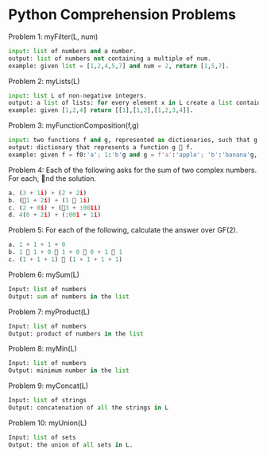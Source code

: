 # Python Comprehension Problems

Problem 1: myFilter(L, num)

```python
input: list of numbers and a number.
output: list of numbers not containing a multiple of num.
example: given list = [1,2,4,5,7] and num = 2, return [1,5,7].
```

Problem 2: myLists(L)
```python
input: list L of non-negative integers.
output: a list of lists: for every element x in L create a list containing 1; 2; : : : ; x.
example: given [1,2,4] return [[1],[1,2],[1,2,3,4]].
```


Problem 3: myFunctionComposition(f,g)
```python
input: two functions f and g, represented as dictionaries, such that g  f exists.
output: dictionary that represents a function g  f.
example: given f = f0:'a'; 1:'b'g and g = f'a':'apple'; 'b':'banana'g, return f0:'apple'; 1:'banana'g.
```



Problem 4: Each of the following asks for the sum of two complex numbers. For each, nd the solution.
```python
a. (3 + 1i) + (2 + 2i)
b. (􀀀1 + 2i) + (1 􀀀 1i)
c. (2 + 0i) + (􀀀3 + :001i)
d. 4(0 + 2i) + (:001 + 1i)
```

Problem 5: For each of the following, calculate the answer over GF(2).
```python
a. 1 + 1 + 1 + 0
b. 1  1 + 0  1 + 0  0 + 1  1
c. (1 + 1 + 1)  (1 + 1 + 1 + 1)
```


Problem 6: mySum(L)
```python
Input: list of numbers
Output: sum of numbers in the list
```


Problem 7: myProduct(L)
```python
Input: list of numbers
Output: product of numbers in the list
```


Problem 8: myMin(L)
```python
Input: list of numbers
Output: minimum number in the list
```


Problem 9: myConcat(L)
```python
Input: list of strings
Output: concatenation of all the strings in L
```


Problem 10: myUnion(L)
```python
Input: list of sets
Output: the union of all sets in L.
```




